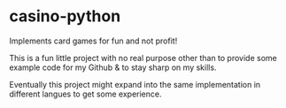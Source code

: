 # casino-python
Implements card games for fun and not profit!

This is a fun little project with no real purpose other than to provide some example code for my Github & to stay sharp on my skills.

Eventually this project might expand into the same implementation in different langues to get some experience.

